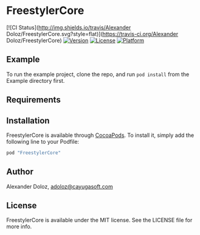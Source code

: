 # FreestylerCore

[![CI Status](http://img.shields.io/travis/Alexander Doloz/FreestylerCore.svg?style=flat)](https://travis-ci.org/Alexander Doloz/FreestylerCore)
[![Version](https://img.shields.io/cocoapods/v/FreestylerCore.svg?style=flat)](http://cocoapods.org/pods/FreestylerCore)
[![License](https://img.shields.io/cocoapods/l/FreestylerCore.svg?style=flat)](http://cocoapods.org/pods/FreestylerCore)
[![Platform](https://img.shields.io/cocoapods/p/FreestylerCore.svg?style=flat)](http://cocoapods.org/pods/FreestylerCore)

## Example

To run the example project, clone the repo, and run `pod install` from the Example directory first.

## Requirements

## Installation

FreestylerCore is available through [CocoaPods](http://cocoapods.org). To install
it, simply add the following line to your Podfile:

```ruby
pod "FreestylerCore"
```

## Author

Alexander Doloz, adoloz@cayugasoft.com

## License

FreestylerCore is available under the MIT license. See the LICENSE file for more info.

